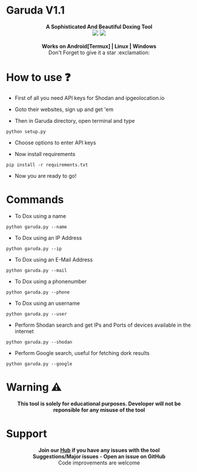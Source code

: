 # Garuda V1.1

<p align="center">
	<b>A Sophisticated And Beautiful Doxing Tool</b><br>
    <a href="https://telegram.me/joinchat/AAAAAEivg18nL5WJOPdokA"><img src="https://img.shields.io/badge/Telegram-HackTronix1-green"></a> <a href="https://www.instagram.com/cryptonian0"><img src="https://img.shields.io/badge/FollowOn-Instagram-green"></a><br><br>
	<b>Works on Android[Termux] | Linux | Windows</b><br>
    Don't Forget to give it a star :exclamation:
    </p>
    
# How to use :question:

* First of all you need API keys for Shodan and ipgeolocation.io

* Goto their websites, sign up and get 'em

* Then in Garuda directory, open terminal and type

`python setup.py`

* Choose options to enter API keys

* Now install requirements

`pip install -r requirements.txt`

* Now you are ready to go!

# Commands

* To Dox using a name

`python garuda.py --name`

* To Dox using an IP Address

`python garuda.py --ip`

* To Dox using an E-Mail Address

`python garuda.py --mail`

* To Dox using a phonenumber

`python garuda.py --phone`

* To Dox using an username

`python garuda.py --user`

* Perform Shodan search and get IPs and Ports of devices available in the internet

`python garuda.py --shodan`

* Perform Google search, useful for fetching dork results

`python garuda.py --google`

# Warning :warning:

<p align="center"><b>This tool is solely for educational purposes. Developer will not be reponsible for any misuse of the tool</b></p>

# Support

<p align="center"> <b>Join our <a href="https://telegram.me/HackTronix_Hub">Hub</a> if you have any issues with the tool<br>
	Suggestions/Major issues - Open an issue on GitHub</b><br>
Code improvements are welcome</p>
